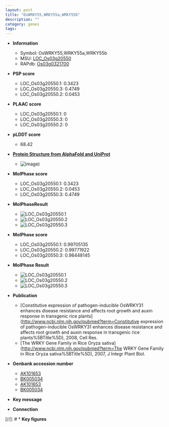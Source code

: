 ```yaml
---
layout: post
title: "OsWRKY55,WRKY55a,WRKY55b"
description: ""
category: genes
tags: 
---
```


* **Information**  
    + Symbol: OsWRKY55,WRKY55a,WRKY55b  
    + MSU: [LOC_Os03g20550](http://rice.plantbiology.msu.edu/cgi-bin/ORF_infopage.cgi?orf=LOC_Os03g20550)  
    + RAPdb: [Os03g0321700](http://rapdb.dna.affrc.go.jp/viewer/gbrowse_details/irgsp1?name=Os03g0321700)  

* **PSP score**  
    + LOC_Os03g20550.1: 0.3423 
    + LOC_Os03g20550.3: 0.4749 
    + LOC_Os03g20550.2: 0.0453 

* **PLAAC score**  
    + LOC_Os03g20550.1: 0 
    + LOC_Os03g20550.3: 0 
    + LOC_Os03g20550.2: 0 

* **pLDDT score**
    + 68.42

* **[Protein Structure from AlphaFold and UniProt](https://www.uniprot.org/uniprotkb/Q10M65/entry#structure)**
    + ![image](https://ricepsp.github.io/images/Q1/AF-Q10M65-F1.png))

* **MolPhase score**
    + LOC_Os03g20550.1: 0.3423
    + LOC_Os03g20550.2: 0.0453
    + LOC_Os03g20550.3: 0.4749

* **MolPhaseResult**
    + ![LOC_Os03g20550.1](https://ricepsp.github.io/pictures/LOC_Os03g/LOC_Os03g20550.1.png)
    + ![LOC_Os03g20550.2](https://ricepsp.github.io/pictures/LOC_Os03g/LOC_Os03g20550.2.png)
    + ![LOC_Os03g20550.3](https://ricepsp.github.io/pictures/LOC_Os03g/LOC_Os03g20550.3.png)

* **MolPhase score**
    + LOC_Os03g20550.1: 0.99705135
    + LOC_Os03g20550.2: 0.99771922
    + LOC_Os03g20550.3: 0.98448145

* **MolPhase Result**
    + ![LOC_Os03g20550.1](https://304243504.github.io/Pictures/LOC_Os03g/LOC_Os03g20550.1.png)
    + ![LOC_Os03g20550.2](https://304243504.github.io/Pictures/LOC_Os03g/LOC_Os03g20550.2.png)
    + ![LOC_Os03g20550.3](https://304243504.github.io/Pictures/LOC_Os03g/LOC_Os03g20550.3.png)

* **Publication**  
    + [Constitutive expression of pathogen-inducible OsWRKY31 enhances disease resistance and affects root growth and auxin response in transgenic rice plants](http://www.ncbi.nlm.nih.gov/pubmed?term=Constitutive expression of pathogen-inducible OsWRKY31 enhances disease resistance and affects root growth and auxin response in transgenic rice plants%5BTitle%5D), 2008, Cell Res.
    + [The WRKY Gene Family in Rice Oryza sativa](http://www.ncbi.nlm.nih.gov/pubmed?term=The WRKY Gene Family in Rice Oryza sativa%5BTitle%5D), 2007, J Integr Plant Biol.

* **Genbank accession number**  
    + [AK101653](http://www.ncbi.nlm.nih.gov/nuccore/AK101653)
    + [BK005034](http://www.ncbi.nlm.nih.gov/nuccore/BK005034)
    + [AK101653](http://www.ncbi.nlm.nih.gov/nuccore/AK101653)
    + [BK005034](http://www.ncbi.nlm.nih.gov/nuccore/BK005034)

* **Key message**  

* **Connection**  

[//]: # * **Key figures**  


